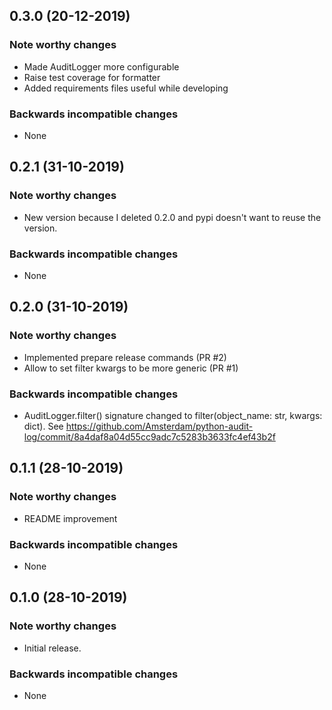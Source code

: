 
## 0.3.0 (20-12-2019)

### Note worthy changes
- Made AuditLogger more configurable
- Raise test coverage for formatter
- Added requirements files useful while developing

### Backwards incompatible changes
- None


## 0.2.1 (31-10-2019)

### Note worthy changes
- New version because I deleted 0.2.0 and pypi doesn't want to reuse the version.

### Backwards incompatible changes
- None


## 0.2.0 (31-10-2019)

### Note worthy changes
- Implemented prepare release commands (PR #2)
- Allow to set filter kwargs to be more generic (PR #1)

### Backwards incompatible changes
- AuditLogger.filter() signature changed to filter(object_name: str, kwargs: dict). 
See https://github.com/Amsterdam/python-audit-log/commit/8a4daf8a04d55cc9adc7c5283b3633fc4ef43b2f


## 0.1.1 (28-10-2019)

### Note worthy changes
- README improvement

### Backwards incompatible changes
- None 


## 0.1.0 (28-10-2019)

### Note worthy changes
- Initial release.

### Backwards incompatible changes
- None 

